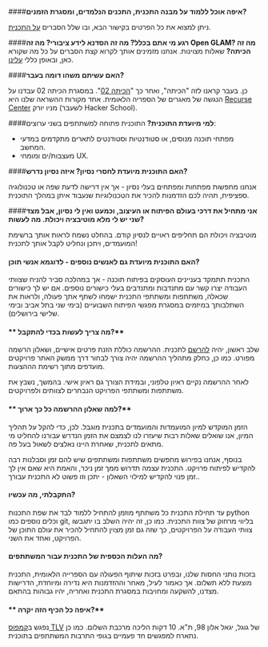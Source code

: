 ####**איפה אוכל ללמוד על מבנה התכנית, התכנים הנלמדים, ומסגרת הזמנים?**

ניתן למצוא את כל הפרטים בקישור הבא, ובו שלל הסברים [על התכנית](/program "איך זה עובד?").


####**רגע מי אתם בכלל? מה זה הסדנא לידע ציבורי? מה זה Open GLAM? מה זה הכיתה?**
שאלות מצוינות. אנחנו מזמינים אותך לקרוא קצת הסברים על כל מה שקורא כאן, ובאופן כללי [עלינו](/about).

####**האם עשיתם משהו דומה בעבר?**

כן. בעבר קראנו לזה "הכיתה", ואחר כך "[הכיתה 02](https://hackita02.hasadna.org.il/)". במסגרת הכיתה 02 עבדנו על הנגשה של מאגרים של הספריה הלאומית. אחד מקורות ההשראה שלנו היא [Recurse Center](https://www.recurse.com/) מניו יורק (לשעבר Hacker School).

####**למי מיועדת התוכנית?**
התוכנית פתוחה למשתתפים בשני ערוצים:

* מפתחי תוכנה מנוסים, או סטודנטיות וסטודנטים לתארים מתקדמים במדעי המחשב.
* מעצבות/ים ומומחי UX.


####**האם התוכנית מיועדת לחסרי נסיון?  איזה נסיון נדרש?**

אנחנו מחפשות מפתחות ומפתחים בעלי נסיון - אך אין דרישה לדעת שפה או טכנולוגיה ספציפית, תהיה לכם הזדמנות להכיר את הטכנולוגיות שנעבוד איתן במהלך התוכנית.

####**אני מתחיל את דרכי בעולם הפיתוח או העיצוב, וכמעט ואין לי נסיון, אבל מצד שני יש לי מלא מוטיבציה ויכולת. מה לעשות?**

מוטיבציה ויכולת הם תחליפים ראויים לנסיון קודם.
בהחלט נשמח לראות אותך ברשימת המועמדים, ויתכן ונחליט לקבל אותך לתכנית!


#### **האם התוכנית מיועדת גם לאנשים נוספים - לדוגמא  אנשי תוכן?**

התכנית תתמקד בעניינים העוסקים בפיתוח תוכנה - אך במהלכה סביר להניח שצוותי העבודה יצרו קשר עם מתנדבות ומתנדבים בעלי כישורים נוספים. אם יש לך כישורים שכאלה, משתתפות ומשתתפי התכנית ישמחו לשתף אתך פעולה, ולראות את השתלבותך במיזמים במסגרת מפגשי הפיתוח השבועיים (בימי שני בתל אביב ובימי שלישי בירושלים).



#### ** מה צריך לעשות בכדי להתקבל?**

שלב ראשון, יהיה  [להרשם](/sa "Registration") לתכנית.
ההרשמה כוללת הזנת פרטים אישיים, ושאלון הרשמה מפורט.
כמו כן, כחלק מתהליך ההרשמה יהיה צורך לבחור דרך ממשק האתר פרויקטים מועדפים מתוך רשימת הההצעות.

לאחר ההרשמה נקיים ראיון טלפוני, ובמידת הצורך גם ראיון אישי.
בהמשך, נשבץ את משתתפות ומשתתפי הפרויקט הנבחרים לצוותים ולפרויקטים.

#### ** למה שאלון ההרשמה כל כך ארוך?**

הזמן המוקדש למיון המועמדות והמועמדים בתכנית מוגבל. לכן, כדי להקל על תהליך המיון, אנו שואלים שאלות רבות שיעזרו לנו לצמצם את הזמן הנדרש עבורנו להחליט מי מתאים לתכנית, שאחרת היינו נאלצים לשאול בעל פה.

בנוסף, אנחנו בפירוש מחפשים משתתפות ומשתתפים שיש להם זמן וסבלנות רבה להקדיש לפיתוח פרויקט. התכנית עצמה תדרוש ממך זמן ניכר, והאמת היא שאם אין לך זמן פנוי להקדיש למילוי השאלון - יתכן וזו פשוט לא התכנית עבורך..

#### **התקבלתי, מה עכשיו?**

עד תחילת התכנית כל משתתף מוזמן להתחיל ללמוד לבד את שפת התכנות python וכלים נוספים כמו git, בליווי מרחוק של צוות התכנית.
כמו כן, זה יהיה השלב בו יתגבשו צוותי העבודה על הפרויקטים, כך שזה גם זמן מצוין להתחיל להכיר את עולם התוכן של הפרויקט, ואחד את השני.

#### **מה העלות הכספית של התכנית עבור המשתתפים?**

בזכות נותני החסות שלנו, ובפרט בזכות שיתוף הפעולה עם הספרייה הלאומית, התכנית מוצעת ללא תשלום. אך כאמור לעיל, מאחר וההזדמנות היא נדירה ומיוחדת, הדרישות מצדנו, להשקעה ומחויבות במסגרת התכנית ואחריה, יהיו גבוהות בהתאם.

#### ** איפה כל הכיף הזה יקרה?**
נפגש ב[קמפוס TLV](https://www.campus.co/tel-aviv/en) של גוגל, יגאל אלון 98, ת"א. 10 דקות הליכה מרכבת השלום. כמו כן נתארח למפגשים חד פעמיים בגופי התרבות המשתתפים בתוכנית.


